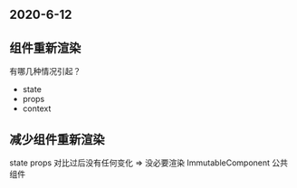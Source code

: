 ## 2020-6-12

## 组件重新渲染
有哪几种情况引起？
- state
- props
- context  
 
## 减少组件重新渲染
state props 对比过后没有任何变化 => 没必要渲染
ImmutableComponent 公共组件

